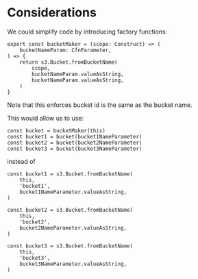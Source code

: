 # Considerations

We could simplify code by introducing factory functions:

```
export const bucketMaker = (scope: Construct) => (
    bucketNameParam: CfnParameter,
) => {
    return s3.Bucket.fromBucketName(
        scope,
        bucketNameParam.valueAsString,
        bucketNameParam.valueAsString,
    )
}
```

Note that this enforces bucket id is the same as the bucket name.

This would allow us to use:

```
const bucket = bucketMaker(this)
const bucket1 = bucket(bucket1NameParameter)
const bucket2 = bucket(bucket2NameParameter)
const bucket3 = bucket(bucket3NameParameter)
```

instead of

```
const bucket1 = s3.Bucket.fromBucketName(
    this,
    'bucket1',
    bucket1NameParameter.valueAsString,
)

const bucket2 = s3.Bucket.fromBucketName(
    this,
    'bucket2',
    bucket2NameParameter.valueAsString,
)

const bucket3 = s3.Bucket.fromBucketName(
    this,
    'bucket3',
    bucket3NameParameter.valueAsString,
)

```

